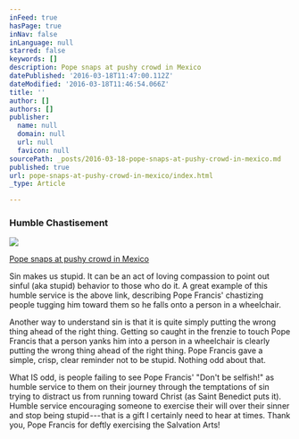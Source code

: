 ```yaml
---
inFeed: true
hasPage: true
inNav: false
inLanguage: null
starred: false
keywords: []
description: Pope snaps at pushy crowd in Mexico
datePublished: '2016-03-18T11:47:00.112Z'
dateModified: '2016-03-18T11:46:54.066Z'
title: ''
author: []
authors: []
publisher:
  name: null
  domain: null
  url: null
  favicon: null
sourcePath: _posts/2016-03-18-pope-snaps-at-pushy-crowd-in-mexico.md
published: true
url: pope-snaps-at-pushy-crowd-in-mexico/index.html
_type: Article

---
```

### Humble Chastisement
![](https://the-grid-user-content.s3-us-west-2.amazonaws.com/08b58b50-c41b-4ffc-bf37-6ae1d48422ec.png)

[Pope snaps at pushy crowd in Mexico][0]

Sin makes us stupid. It can be an act of loving compassion to point out sinful (aka stupid) behavior to those who do it. A great example of this humble service is the above link, describing Pope Francis' chastizing people tugging him toward them so he falls onto a person in a wheelchair.

Another way to understand sin is that it is quite simply putting the wrong thing ahead of the right thing. Getting so caught in the frenzie to touch Pope Francis that a person yanks him into a person in a wheelchair is clearly putting the wrong thing ahead of the right thing. Pope Francis gave a simple, crisp, clear reminder not to be stupid. Nothing odd about that.

What IS odd, is people failing to see Pope Francis' "Don't be selfish!" as humble service to them on their journey through the temptations of sin trying to distract us from running toward Christ (as Saint Benedict puts it). Humble service encouraging someone to exercise their will over their sinner and stop being stupid --- that is a gift I certainly need to hear at times. Thank you, Pope Francis for deftly exercising the Salvation Arts!

[0]: http://www.cruxnow.com/church/2016/02/17/francis-flashes-anger-at-pushy-crowd/?s_campaign=crux:rss